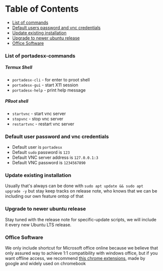 # Table of Contents
- [List of commands](https://github.com/portadesx/portadesx/blob/main/docs/README.md#list-of-portadesx-commands)
- [Default users password and vnc credentials](https://github.com/portadesx/portadesx/blob/main/docs/README.md#default-users-password-and-vnc-credentials)
- [Update existing installation](https://github.com/portadesx/portadesx/blob/main/docs/README.md#update-existing-installation)
- [Upgrade to newer ubuntu release](https://github.com/portadesx/portadesx/blob/main/docs/README.md#upgrade-to-newer-ubuntu-release)
- [Office Software](https://github.com/portadesx/portadesx/blob/main/docs/README.md#office-software)

### List of portadesx-commands
##### Termux Shell
- `portadesx-cli` - for enter to proot shell
- `portadesx-gui` - start X11 session
- `portadesx-help` - print help message
##### PRoot shell
- `startvnc` - start vnc server
- `stopvnc` - stop vnc server
- `restartvnc` - restart vnc server

### Default user password and vnc credentials 
- Default user is `portadesx`
- Default `sudo` password is `123`
- Default VNC server address is `127.0.0.1:3`
- Default VNC password is `1234567890`

### Update existing installation 
Usually that's always can be done with `sudo apt update && sudo apt upgrade -y` but stay keep tracks on release note, who knows that we can be including our own feature ontop of that

### Upgrade to newer ubuntu release
Stay tuned with the release note for specific-update scripts, we will include it every new Ubuntu LTS release.

### Office Software
We only include shortcut for Microsoft office online because we believe that only assured way to achieve 1:1 compatibility with windows office, but if you want offline access, we recommend [this chrome extensions](https://chromewebstore.google.com/detail/office-editing-for-docs-s/gbkeegbaiigmenfmjfclcdgdpimamgkj), made by google and widely used on chromebook